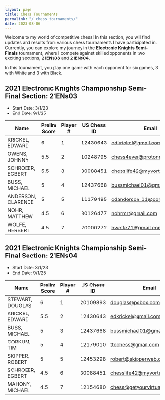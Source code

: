 ```yaml
---
layout: page
title: Chess Tournaments
permalink: "/_chess_tournaments/"
date: 2023-08-06
---
```

Welcome to my world of competitive chess! In this section, you will find updates and results from various chess tournaments I have participated in. Currently, you can explore my journey in the **Electronic Knights Semi-Finals** tournament, where I compete against skilled opponents in two exciting sections, **21ENs03** and **21ENs04**.

In this tournament, you play one game with each opponent for six games, 3 with White and 3 with Black.

## 2021 Electronic Knights Championship Semi-Final Section: 21ENs03

- Start Date: 3/1/23
- End Date: 9/1/25

| Name                  | Prelim Score | Player # | US Chess ID | Email                          | Rating | Game Links |
|-----------------------|--------------|----------|-------------|--------------------------------|--------|------------|
| KRICKEL, EDWARD       | 6            | 1        | 12430643    | edkrickel@gmail.com            | 2035   |            |
| OWENS, JOHNNY         | 5.5          | 2        | 10248795    | chess4ever@protonmail.com       | 2201   |            |
| SCHROEER, EGBERT      | 5.5          | 3        | 30088451    | chesslife42@myvortexcloud.com         | 1947   |            |
| BUSS, MICHAEL         | 5            | 4        | 12437668    | bussmichael01@gmail.com         | 2423   |            |
| ANDERSON, CLARENCE    | 5            | 5        | 11179495    | cdanderson_11@comcast.net       | 1767   |            |
| NOHR, MATTHEW         | 4.5          | 6        | 30126477    | nohrmr@gmail.com                | 2037   |            | 
| WOLFE, HERBERT        | 4.5          | 7        | 20000272    | hwolfe71@gmail.com              | 1606   |            | 

## 2021 Electronic Knights Championship Semi-Final Section: 21ENs04

- Start Date: 3/1/23
- End Date: 9/1/25

| Name               | Prelim Score | Player # | US Chess ID | Email                         | Rating | Game Links |
|--------------------|--------------|----------|-------------|-------------------------------|--------|------------|
| STEWART, DOUGLAS   | 6            | 1        | 20109893    | douglas@pobox.com             | 1955   |
| KRICKEL, EDWARD    | 5.5          | 2        | 12430643    | edkrickel@gmail.com           | 2035   |
| BUSS, MICHAEL      | 5            | 3        | 12437668    | bussmichael01@gmail.com       | 2423   |
| CORKUM, TIM        | 5            | 4        | 12179010    | ttcchess@gmail.com            | 2386   |
| SKIPPER, ROBERT    | 5            | 5        | 12453298    | robert@skipperweb.org         | 1952   |
| SCHROEER, EGBERT   | 4.5          | 6        | 30088451    | chesslife42@myvortexcloud.com       | 1947   |
| MAHONY, MICHAEL    | 4.5          | 7        | 12154680    | chess@getyourvirtualcto.com   | 1735   |
